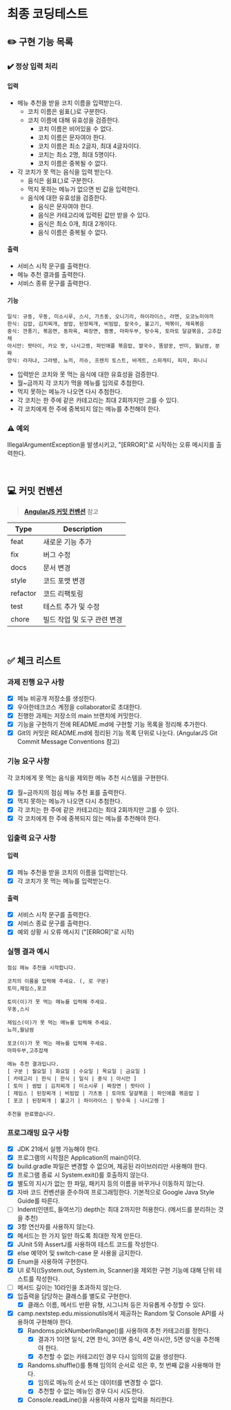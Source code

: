 # 최종 코딩테스트

## ✏️ 구현 기능 목록

### ✔️ 정상 입력 처리

#### 입력

- 메뉴 추천을 받을 코치 이름을 입력받는다.
    - 코치 이름은 쉼표(,)로 구분한다.
    - 코치 이름에 대해 유효성을 검증한다.
        - 코치 이름은 비어있을 수 없다.
        - 코치 이름은 문자여야 한다.
        - 코치 이름은 최소 2글자, 최대 4글자이다.
        - 코치는 최소 2명, 최대 5명이다.
        - 코치 이름은 중복될 수 없다.
- 각 코치가 못 먹는 음식을 입력 받는다.
    - 음식은 쉼표(,)로 구분한다.
    - 먹지 못하는 메뉴가 없으면 빈 값을 입력한다.
    - 음식에 대한 유효성을 검증한다.
        - 음식은 문자여야 한다.
        - 음식은 카테고리에 입력된 값만 받을 수 있다.
        - 음식은 최소 0개, 최대 2개이다.
        - 음식 이름은 중복될 수 없다.

#### 출력

- 서비스 시작 문구를 출력한다.
- 메뉴 추천 결과를 출력한다.
- 서비스 종류 문구를 출력한다.

#### 기능

```
일식: 규동, 우동, 미소시루, 스시, 가츠동, 오니기리, 하이라이스, 라멘, 오코노미야끼
한식: 김밥, 김치찌개, 쌈밥, 된장찌개, 비빔밥, 칼국수, 불고기, 떡볶이, 제육볶음
중식: 깐풍기, 볶음면, 동파육, 짜장면, 짬뽕, 마파두부, 탕수육, 토마토 달걀볶음, 고추잡채
아시안: 팟타이, 카오 팟, 나시고렝, 파인애플 볶음밥, 쌀국수, 똠얌꿍, 반미, 월남쌈, 분짜
양식: 라자냐, 그라탱, 뇨끼, 끼슈, 프렌치 토스트, 바게트, 스파게티, 피자, 파니니
```

- 입력받은 코치와 못 먹는 음식에 대한 유효성을 검증한다.
- 월~금까지 각 코치가 먹을 메뉴를 임의로 추첨한다.
- 먹지 못하는 메뉴가 나오면 다시 추첨한다.
- 각 코치는 한 주에 같은 카테고리는 최대 2회까지만 고를 수 있다.
- 각 코치에게 한 주에 중복되지 않는 메뉴를 추천해야 한다.

### ⚠️ 예외

IllegalArgumentException을 발생시키고, "\[ERROR]"로 시작하는 오류 메시지를 출력한다.

<br>

## 💻 커밋 컨벤션

> [**AngularJS 커밋 컨벤션**](https://gist.github.com/stephenparish/9941e89d80e2bc58a153) 참고

| Type     | Description      |
|----------|------------------|
| feat     | 새로운 기능 추가        |
| fix      | 버그 수정            |
| docs     | 문서 변경            |
| style    | 코드 포맷 변경         |
| refactor | 코드 리팩토링          |
| test     | 테스트 추가 및 수정      |
| chore    | 빌드 작업 및 도구 관련 변경 |

<br>

## ✅ 체크 리스트

### 과제 진행 요구 사항

- [x] 메뉴 비공개 저장소를 생성한다.
- [x] 우아한테크코스 계정을 collaborator로 초대한다.
- [x] 진행한 과제는 저장소의 main 브랜치에 커밋한다.
- [x] 기능을 구현하기 전에 README.md에 구현할 기능 목록을 정리해 추가한다.
- [x] Git의 커밋은 README.md에 정리된 기능 목록 단위로 나눈다. (AngularJS Git Commit Message Conventions 참고)

### 기능 요구 사항

각 코치에게 못 먹는 음식을 제외한 메뉴 추천 시스템을 구현한다.

- [x] 월~금까지의 점심 메뉴 추천 표를 출력한다.
- [x] 먹지 못하는 메뉴가 나오면 다시 추첨한다.
- [x] 각 코치는 한 주에 같은 카테고리는 최대 2회까지만 고를 수 있다.
- [x] 각 코치에게 한 주에 중복되지 않는 메뉴를 추천해야 한다.

### 입출력 요구 사항

#### 입력

- [x] 메뉴 추천을 받을 코치의 이름을 입력받는다.
- [x] 각 코치가 못 먹는 메뉴를 입력받는다.

#### 출력

- [x] 서비스 시작 문구를 출력한다.
- [x] 서비스 종료 문구를 출력한다.
- [x] 예외 상황 시 오류 메시지 ("\[ERROR]"로 시작)

### 실행 결과 예시

```
점심 메뉴 추천을 시작합니다.

코치의 이름을 입력해 주세요. (, 로 구분)
토미,제임스,포코

토미(이)가 못 먹는 메뉴를 입력해 주세요.
우동,스시

제임스(이)가 못 먹는 메뉴를 입력해 주세요.
뇨끼,월남쌈

포코(이)가 못 먹는 메뉴를 입력해 주세요.
마파두부,고추잡채

메뉴 추천 결과입니다.
[ 구분 | 월요일 | 화요일 | 수요일 | 목요일 | 금요일 ]
[ 카테고리 | 한식 | 한식 | 일식 | 중식 | 아시안 ]
[ 토미 | 쌈밥 | 김치찌개 | 미소시루 | 짜장면 | 팟타이 ]
[ 제임스 | 된장찌개 | 비빔밥 | 가츠동 | 토마토 달걀볶음 | 파인애플 볶음밥 ]
[ 포코 | 된장찌개 | 불고기 | 하이라이스 | 탕수육 | 나시고렝 ]

추천을 완료했습니다.
```

### 프로그래밍 요구 사항

- [x] JDK 21에서 실행 가능해야 한다.
- [x] 프로그램의 시작점은 Application의 main()이다.
- [x] build.gradle 파일은 변경할 수 없으며, 제공된 라이브러리만 사용해야 한다.
- [x] 프로그램 종료 시 System.exit()를 호출하지 않는다.
- [x] 별도의 지시가 없는 한 파일, 패키지 등의 이름을 바꾸거나 이동하지 않는다.
- [x] 자바 코드 컨벤션을 준수하여 프로그래밍한다. 기본적으로 Google Java Style Guide를 따른다.
- [ ] Indent(인덴트, 들여쓰기) depth는 최대 2까지만 허용한다. (메서드를 분리하는 것을 추천)
- [x] 3항 연산자를 사용하지 않는다.
- [x] 메서드는 한 가지 일만 하도록 최대한 작게 만든다.
- [x] JUnit 5와 AssertJ를 사용하여 테스트 코드를 작성한다.
- [x] else 예약어 및 switch-case 문 사용을 금지한다.
- [x] Enum을 사용하여 구현한다.
- [x] UI 로직((System.out, System.in, Scanner)을 제외한 구현 기능에 대해 단위 테스트를 작성한다.
- [ ] 메서드 길이는 10라인을 초과하지 않는다.
- [x] 입출력을 담당하는 클래스를 별도로 구현한다.
    - [x] 클래스 이름, 메서드 반환 유형, 시그니처 등은 자유롭게 수정할 수 있다.
- [x] camp.nextstep.edu.missionutils에서 제공하는 Random 및 Console API를 사용하여 구현해야 한다.
    - [x] Randoms.pickNumberInRange()를 사용하여 추천 카테고리를 정한다.
        - [x] 결과가 1이면 일식, 2면 한식, 3이면 중식, 4면 아시안, 5면 양식을 추천해야 한다.
        - [x] 추천할 수 없는 카테고리인 경우 다시 임의의 값을 생성한다.
    - [x] Randoms.shuffle()를 통해 임의의 순서로 섞은 후, 첫 번째 값을 사용해야 한다.
        - [x] 임의로 메뉴의 순서 또는 데이터를 변경할 수 없다.
        - [x] 추천할 수 없는 메뉴인 경우 다시 시도한다.
    - [x] Console.readLine()을 사용하여 사용자 입력을 처리한다.